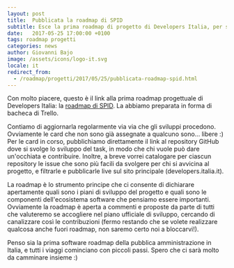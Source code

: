 ```yaml
---
layout: post
title:  Pubblicata la roadmap di SPID
subtitle: Esce la prima roadmap di progetto di Developers Italia, per seguire il progetto e partecipare allo sviluppo
date:   2017-05-25 17:00:00 +0100
tags: roadmap progetti
categories: news
author: Giovanni Bajo
image: /assets/icons/logo-it.svg
locale: it
redirect_from:
  - /roadmap/progetti/2017/05/25/pubblicata-roadmap-spid.html
---
```


Con molto piacere, questo è il link alla prima roadmap progettuale di Developers Italia: la [roadmap di SPID](https://trello.com/b/PHF0ErvK/spid-roadmap). La abbiamo preparata in forma di bacheca di Trello.

Contiamo di aggiornarla regolarmente via via che gli sviluppi procedono. Ovviamente le card che non sono già assegnate a qualcuno sono... libere :) Per le card in corso, pubblichiamo direttamente il link al repository GitHub dove si svolge lo sviluppo del task, in modo che chi vuole può dare un'occhiata e contribuire. Inoltre, a breve vorrei catalogare per ciascun repository le issue che sono più facili da svolgere per chi si avvicina al progetto, e filtrarle e pubblicarle live sul sito principale (developers.italia.it).

La roadmap è lo strumento principe che ci consente di dichiarare apertamente quali sono i piani di sviluppo del progetto e quali sono le componenti dell'ecosistema software che pensiamo essere importanti. Ovviamente la roadmap è aperta a commenti e proposte da parte di tutti che valuteremo se accogliere nel piano ufficiale di sviluppo, cercando di canalizzare così le contribuzioni (fermo restando che se volete realizzare qualcosa anche fuori roadmap, non saremo certo noi a bloccarvi!).

Penso sia la prima software roadmap della pubblica amministrazione in Italia, e tutti i viaggi cominciano con piccoli passi. Spero che ci sarà molto da camminare insieme :)

